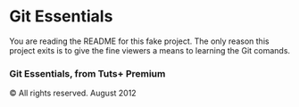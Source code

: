 # Git Essentials

You are reading the README for this fake project.
The only reason this project exits is to give
the fine viewers a means to learning the Git
comands.

### Git Essentials, from Tuts+ Premium

© All rights reserved. August 2012




